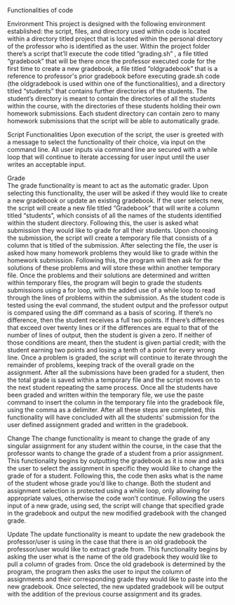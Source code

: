 Functionalities of code

Environment
  This project is designed with the following environment established: the script, files, and directory used within code is located within a directory titled project that is located within the personal directory of the professor who is identified as the user. Within the project folder there’s a script that’ll execute the code titled “grading.sh” , a file titled “gradebook” that will be there once the professor executed code for the first time to create a new gradebook, a file titled “oldgradebook” that is a reference to professor's prior gradebook before executing grade.sh code (the oldgradebook is used within one of the functionalities), and a directory titled “students” that contains further directories of the students. The student’s directory is meant to contain the directories of all the students within the course, with the directories of these students holding their own homework submissions. Each student directory can contain zero to many homework submissions that the script will be able to automatically grade.

Script Functionalities
  Upon execution of the script, the user is greeted with a message to select the functionality of their choice, via input on the command line. All user inputs via command line are secured with a while loop that will continue to iterate accessing for user input until the user writes an acceptable input.

Grade	
	The grade functionality is meant to act as the automatic grader. Upon selecting this functionality, the user will be asked if they would like to create a new gradebook or update an existing gradebook. If the user selects new, the script will create a new file titled “Gradebook” that will write a column titled “students”, which consists of all the names of the students identified within the student directory. Following this, the user is asked what submission they would like to grade for all their students. Upon choosing the submission, the script will create a temporary file that consists of a column that is titled of the submission. After selecting the file, the user is asked how many homework problems they would like to grade within the homework submission. Following this, the program will then ask for the solutions of these problems and will store these within another temporary file. Once the problems and their solutions are determined and written within temporary files, the program will begin to grade the students submissions using a for loop, with the added use of a while loop to read through the lines of problems within the submission. As the student code is tested using the eval command, the student output and the professor output is compared using the diff command as a basis of scoring. If there’s no difference, then the student receives a full two points. If there’s differences that exceed over twenty lines or if the differences are equal to that of the number of lines of output, then the student is given a zero. If neither of those conditions are meant, then the student is given partial credit; with the student earning two points and losing a tenth of a point for every wrong line. Once a problem is graded, the script will continue to iterate through the remainder of problems, keeping track of the overall grade on the assignment. After all the submissions have been graded for a student, then the total grade is saved within a temporary file and the script moves on to the next student repeating the same process. Once all the students have been graded and written within the temporary file, we  use the paste command to insert the column in the temporary file into the gradebook file, using the comma as a delimiter. After all these steps are completed, this functionality will have concluded with all the students' submission for the user defined assignment graded and written in the gradebook.

Change 
The change functionality is meant to change the grade of any singular assignment for any student within the course, in the case that the professor wants to change the grade of a student from a prior assignment. This functionality begins by outputting the gradebook as it is now and asks the user to select the assignment in specific they would like to change the grade of for a student. Following this, the code then asks what is the name of the student whose grade you’d like to change. Both the student and assignment selection is protected using a while loop, only allowing for appropriate values, otherwise the code won’t continue. Following the users input of a new grade, using sed, the script will change that specified grade in the gradebook and output the new modified gradebook with the changed grade.

Update
The update functionality is meant to update the new gradebook the professor/user is using in the case that there is an old gradebook the professor/user would like to extract grade from. This functionality begins by asking the user what is the name of the old gradebook they would like to pull a column of grades from. Once the old gradebook is determined by the program, the program then asks the user to input the column of assignments and their corresponding grade they would like to paste into the new gradebook. Once selected, the new updated gradebook will be output with the addition of the previous course assignment and its grades.
